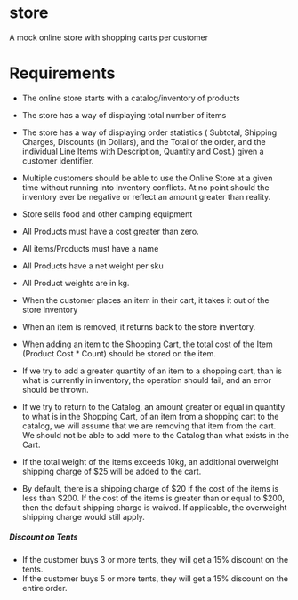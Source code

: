 # store
A mock online store with shopping carts per customer

# Requirements

- The online store starts with a catalog/inventory of products
- The store has a way of displaying total number of items 
- The store has a way of displaying order statistics ( Subtotal, Shipping Charges, Discounts (in Dollars), and the Total of the order, and the
individual Line Items with Description, Quantity and Cost.) given a customer identifier.
- Multiple customers should be able to use the Online Store at a given time without running into Inventory conflicts. At no point should the inventory ever be negative or reflect an amount greater than reality.

- Store sells food and other camping equipment 
- All Products must have a cost greater than zero.
- All items/Products must have a name
- All Products have a net weight per sku
- All Product weights are in kg.


- When the customer places an item in their cart, it takes it out of the store inventory
- When an item is removed, it returns back to the store inventory.
- When adding an item to the Shopping Cart, the total cost of the Item (Product Cost * Count) should be stored on the item.
- If we try to add a greater quantity of an item to a shopping cart, than is what is currently in inventory, the operation should fail, and an error should be thrown.
- If we try to return to the Catalog, an amount greater or equal in quantity to what is in the Shopping Cart, of an item from a shopping cart to the catalog, we will assume that we are removing that item from the cart. We should not be able to add more to the Catalog than what exists in the Cart.


- If the total weight of the items exceeds 10kg, an additional overweight shipping charge of $25 will be added to the cart.
- By default, there is a shipping charge of $20 if the cost of the items is less than $200. If the cost of the items is greater than or equal to $200, then the default shipping charge is waived. If applicable, the overweight shipping charge would still apply.

##### Discount on Tents
- If the customer buys 3 or more tents, they will get a 15% discount on the tents.
- If the customer buys 5 or more tents, they will get a 15% discount on the entire order.
